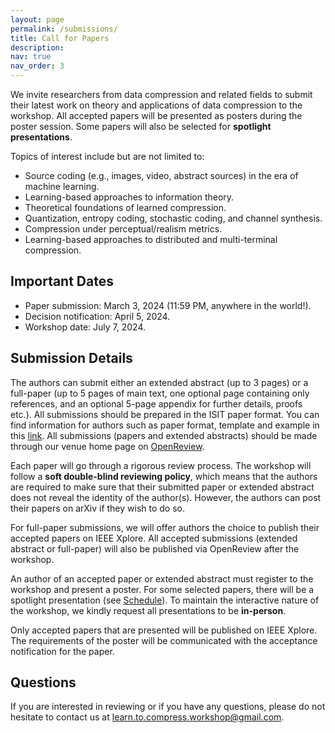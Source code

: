 ```yaml
---
layout: page
permalink: /submissions/
title: Call for Papers
description:  
nav: true
nav_order: 3
---
```


We invite researchers from data compression and related fields to submit their latest work on theory and applications of data compression to the workshop. All accepted papers will be presented as posters during the poster session. Some papers will also be selected for **spotlight presentations**.

Topics of interest include but are not limited to:
* Source coding (e.g., images, video, abstract sources) in the era of machine learning.
* Learning-based approaches to information theory.
* Theoretical foundations of learned compression.
* Quantization, entropy coding, stochastic coding, and channel synthesis.
* Compression under perceptual/realism metrics.
* Learning-based approaches to distributed and multi-terminal compression.


## Important Dates
* Paper submission: March 3, 2024 (11:59 PM, anywhere in the world!).
* Decision notification: April 5, 2024.
* Workshop date: July 7, 2024.

## Submission Details

The authors can submit either an extended abstract (up to 3 pages) or a full-paper (up to 5 pages of main text, one optional page containing only references, and an optional 5-page appendix for
further details, proofs etc.). All submissions should be prepared in the ISIT paper format. You can find information for authors such as paper format, template and example in this [link](https://2024.ieee-isit.org/information-authors-0). All submissions (papers and extended abstracts) should be made through our venue home page on [OpenReview](https://openreview.net/group?id=IEEE.org/ISIT/2024/Workshop/LCW#tab-your-consoles). 


Each paper will go through a rigorous review process. The workshop will follow a **soft double-blind reviewing policy**, which means that the authors are required to make sure that their submitted paper or extended abstract does not reveal the identity of the author(s). However, the authors can post their papers on arXiv if they wish to do so. 

For full-paper submissions, we will offer authors the choice to publish their accepted papers on IEEE Xplore. All accepted submissions (extended abstract or full-paper) will also be published via OpenReview after the workshop. 

An author of an accepted paper or extended abstract must register to the workshop and present a poster. For some selected papers, there will be a spotlight presentation (see [Schedule](https://learn-to-compress-workshop-isit.github.io/schedule/)). To maintain the interactive nature of the workshop, we kindly request all presentations to be **in-person**.  

Only accepted papers that are presented will be published on IEEE Xplore. The requirements of the poster will be communicated with the acceptance notification for the paper. 





## Questions

If you are interested in reviewing or if you have any questions, please do not hesitate to contact us at [learn.to.compress.workshop@gmail.com](mailto:learn.to.compress.workshop@gmail.com).

